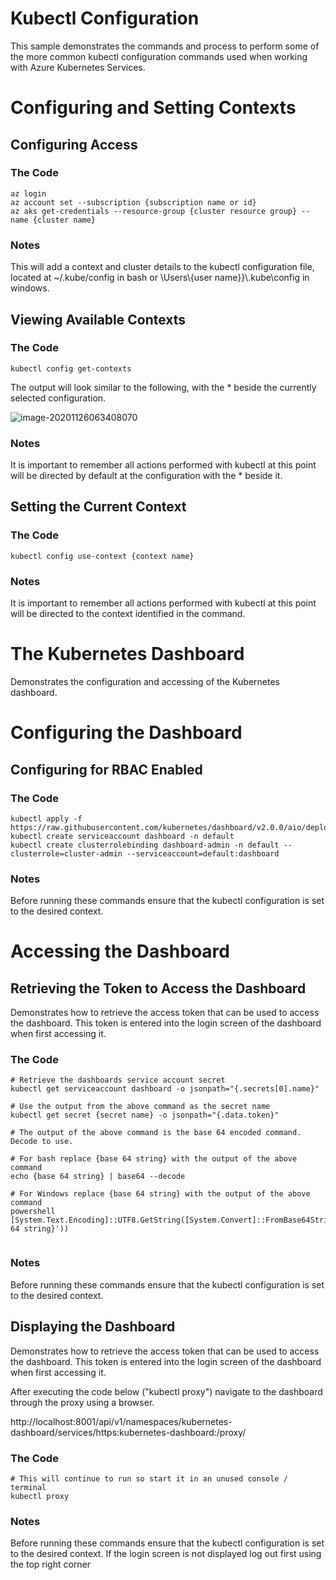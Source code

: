 # Kubectl Configuration
This sample demonstrates the commands and process to perform some of the more common kubectl configuration commands used when working with Azure Kubernetes Services.



# Configuring and Setting Contexts

## Configuring Access

### The Code
```Azure CLI
az login
az account set --subscription {subscription name or id}
az aks get-credentials --resource-group {cluster resource group} --name {cluster name}
```
### Notes

This will add a context and cluster details to the kubectl configuration file, located at ~/.kube/config in bash or \Users\\{user name}}\\.kube\\config in windows.



## Viewing Available Contexts

### The Code

```Docker CLI
kubectl config get-contexts
```

The output will look similar to the following, with the * beside the currently selected configuration.

![image-20201126063408070](C:\Users\cclayton\AppData\Roaming\Typora\typora-user-images\image-20201126063408070.png)

### Notes

It is important to remember all actions performed with kubectl at this point will be directed by default at the configuration with the * beside it.



## Setting the Current Context

### The Code

```Docker CLI
kubectl config use-context {context name}
```


### Notes

It is important to remember all actions performed with kubectl at this point will be directed to the context identified in the command.



# The Kubernetes Dashboard

Demonstrates the configuration and accessing of the Kubernetes dashboard.



# Configuring the Dashboard

## Configuring for RBAC Enabled

### The Code

```Kubernetes CLI
kubectl apply -f https://raw.githubusercontent.com/kubernetes/dashboard/v2.0.0/aio/deploy/recommended.yaml
kubectl create serviceaccount dashboard -n default
kubectl create clusterrolebinding dashboard-admin -n default --clusterrole=cluster-admin --serviceaccount=default:dashboard
```

### Notes

Before running these commands ensure that the kubectl configuration is set to the desired context.



# Accessing the Dashboard

## Retrieving the Token to Access the Dashboard

Demonstrates how to retrieve the access token that can be used to access the dashboard. This token is entered into the login screen of the dashboard when first accessing it.

### The Code

```Kubernetes CLI
# Retrieve the dashboards service account secret
kubectl get serviceaccount dashboard -o jsonpath="{.secrets[0].name}"

# Use the output from the above command as the secret name
kubectl get secret {secret name} -o jsonpath="{.data.token}"

# The output of the above command is the base 64 encoded command. Decode to use. 

# For bash replace {base 64 string} with the output of the above command
echo {base 64 string} | base64 --decode

# For Windows replace {base 64 string} with the output of the above command
powershell [System.Text.Encoding]::UTF8.GetString([System.Convert]::FromBase64String('{base 64 string}'))


```

### Notes

Before running these commands ensure that the kubectl configuration is set to the desired context. 



## Displaying the Dashboard

Demonstrates how to retrieve the access token that can be used to access the dashboard. This token is entered into the login screen of the dashboard when first accessing it.

After executing the code below ("kubectl proxy") navigate to the dashboard through the proxy using a browser.

http://localhost:8001/api/v1/namespaces/kubernetes-dashboard/services/https:kubernetes-dashboard:/proxy/

### The Code

```Kubernetes CLI
# This will continue to run so start it in an unused console / terminal
kubectl proxy
```

### Notes

Before running these commands ensure that the kubectl configuration is set to the desired context. If the login screen is not displayed log out first using the top right corner









